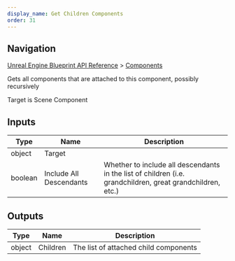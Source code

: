 ```yaml
---
display_name: Get Children Components
order: 31
---
```

## Navigation

[Unreal Engine Blueprint API Reference](https://dev.epicgames.com/documentation/en-us/unreal-engine/BlueprintAPI) > [Components](https://dev.epicgames.com/documentation/en-us/unreal-engine/BlueprintAPI/Components)

Gets all components that are attached to this component, possibly recursively

Target is Scene Component

## Inputs

| Type | Name | Description |
| --- | --- | --- |
| object | Target |  |
| boolean | Include All Descendants | Whether to include all descendants in the list of children (i.e. grandchildren, great grandchildren, etc.) |

## Outputs

| Type | Name | Description |
| --- | --- | --- |
| object | Children | The list of attached child components |
